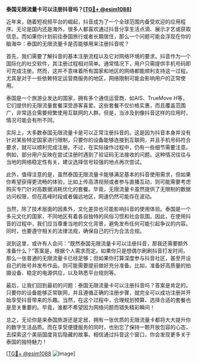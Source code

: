 **泰国无限流量卡可以注册抖音吗？[[TG💪+ @esim1088](https://t.me/s/esim1088)]**

近年来，随着短视频平台的崛起，抖音成为了一个全球范围内备受欢迎的应用程序。无论是国内还是海外，很多人都喜欢通过抖音分享生活点滴、展示才艺或获取信息。而如果你计划前往泰国旅行或者长期居住，那么一个问题可能会浮现在你的脑海中：泰国的无限流量卡是否能够用来注册抖音呢？

首先，我们需要了解抖音的基本注册流程以及它对网络环境的要求。抖音作为一个国际化的社交软件，其注册过程相对简单。通常情况下，用户只需提供手机号码即可完成注册。然而，这并不意味着所有国家和地区的网络都能顺利支持这一过程。尤其是对于一些依赖特定运营商服务的地区，网络限制可能会影响用户的正常使用。

泰国是一个旅游业发达的国家，拥有多个通信运营商，如AIS、TrueMove H等，它们提供的无限流量套餐深受游客喜爱。这些套餐不仅价格实惠，而且覆盖范围广，非常适合需要频繁使用互联网的人群。但是，当涉及到像抖音这样的应用时，情况可能会有所不同。

实际上，大多数泰国无限流量卡是可以正常注册抖音的。这是因为抖音本身并没有针对某些特定国家进行限制，只要你的设备能够连接到互联网，并且手机号码符合要求，就可以顺利完成注册。不过，在实际操作过程中，仍有一些细节需要注意。例如，部分用户反映在尝试注册时遇到了验证码无法接收的问题。这种情况往往与当地的网络稳定性有关，建议选择信号较强的地点再次尝试。

此外，值得注意的是，虽然泰国无限流量卡能够满足基本的抖音使用需求，但如果你希望获得更流畅的体验，比如上传高清视频或者参与直播互动，则可能需要考虑购买专门针对高数据消耗优化的套餐。毕竟，无限流量卡虽然提供了无限制的数据访问权限，但在高峰时段或者偏远地区，网速仍然可能存在波动。

当然，除了技术层面的因素外，文化差异也可能影响抖音的使用体验。泰国是一个多元文化的国家，不同地区有着各自独特的风俗习惯和社会氛围。因此，在使用抖音的过程中，我们应当尊重当地的文化背景，避免发布任何可能引起争议的内容。同时，也要遵守相关的法律法规，确保自己的行为合法合规。

说到这里，或许有人会问：“既然泰国无限流量卡可以注册抖音，那我还需要额外准备什么？”答案是，根据个人需求而定。如果你只是想偶尔刷刷抖音打发时间，那么一张普通的无限流量卡已经足够；但如果你打算深度参与抖音社区，甚至开设自己的账号并发布作品，则可能需要提前做好充分准备。比如，准备好高质量的拍摄设备、稳定的电源供应，以及熟悉平台规则等。

最后，让我们回到最初的问题：泰国无限流量卡可以注册抖音吗？答案是肯定的。只要你的设备能够正常联网，并且遵循正确的注册步骤，就完全可以成功注册并开始享受抖音带来的乐趣。当然，在这个过程中，合理规划预算、选择合适的套餐也是至关重要的。毕竟，谁都不希望因为网络问题而错失精彩瞬间！

总之，无论你是来泰国旅游还是定居，拥有一张优质的无限流量卡都将大大提升你的数字生活品质。而在享受便捷服务的同时，也别忘了保持一颗开放包容的心态，去探索这个美丽国度背后隐藏的故事。相信通过抖音这个窗口，你会发现更多关于泰国的独特魅力！

[[TG💪+ @esim1088](https://t.me/s/esim1088) ![Image](https://i.postimg.cc/4NQfJmqS/Snipaste-2025-05-13-00-14-12.png)]